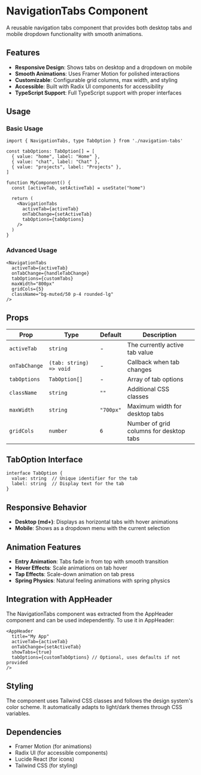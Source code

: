 # NavigationTabs Component

A reusable navigation tabs component that provides both desktop tabs and mobile dropdown functionality with smooth animations.

## Features

- **Responsive Design**: Shows tabs on desktop and a dropdown on mobile
- **Smooth Animations**: Uses Framer Motion for polished interactions
- **Customizable**: Configurable grid columns, max width, and styling
- **Accessible**: Built with Radix UI components for accessibility
- **TypeScript Support**: Full TypeScript support with proper interfaces

## Usage

### Basic Usage

```tsx
import { NavigationTabs, type TabOption } from './navigation-tabs'

const tabOptions: TabOption[] = [
  { value: "home", label: "Home" },
  { value: "chat", label: "Chat" },
  { value: "projects", label: "Projects" },
]

function MyComponent() {
  const [activeTab, setActiveTab] = useState("home")

  return (
    <NavigationTabs
      activeTab={activeTab}
      onTabChange={setActiveTab}
      tabOptions={tabOptions}
    />
  )
}
```

### Advanced Usage

```tsx
<NavigationTabs
  activeTab={activeTab}
  onTabChange={handleTabChange}
  tabOptions={customTabs}
  maxWidth="800px"
  gridCols={5}
  className="bg-muted/50 p-4 rounded-lg"
/>
```

## Props

| Prop | Type | Default | Description |
|------|------|---------|-------------|
| `activeTab` | `string` | - | The currently active tab value |
| `onTabChange` | `(tab: string) => void` | - | Callback when tab changes |
| `tabOptions` | `TabOption[]` | - | Array of tab options |
| `className` | `string` | `""` | Additional CSS classes |
| `maxWidth` | `string` | `"700px"` | Maximum width for desktop tabs |
| `gridCols` | `number` | `6` | Number of grid columns for desktop tabs |

## TabOption Interface

```tsx
interface TabOption {
  value: string  // Unique identifier for the tab
  label: string  // Display text for the tab
}
```

## Responsive Behavior

- **Desktop (md+)**: Displays as horizontal tabs with hover animations
- **Mobile**: Shows as a dropdown menu with the current selection

## Animation Features

- **Entry Animation**: Tabs fade in from top with smooth transition
- **Hover Effects**: Scale animations on tab hover
- **Tap Effects**: Scale-down animation on tab press
- **Spring Physics**: Natural feeling animations with spring physics

## Integration with AppHeader

The NavigationTabs component was extracted from the AppHeader component and can be used independently. To use it in AppHeader:

```tsx
<AppHeader
  title="My App"
  activeTab={activeTab}
  onTabChange={setActiveTab}
  showTabs={true}
  tabOptions={customTabOptions} // Optional, uses defaults if not provided
/>
```

## Styling

The component uses Tailwind CSS classes and follows the design system's color scheme. It automatically adapts to light/dark themes through CSS variables.

## Dependencies

- Framer Motion (for animations)
- Radix UI (for accessible components)
- Lucide React (for icons)
- Tailwind CSS (for styling)
